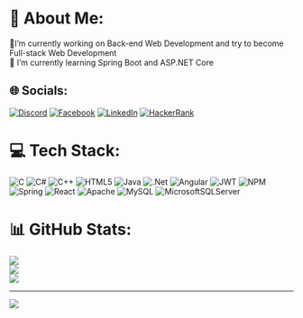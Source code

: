 # 💫 About Me:
 🔭I’m currently working on Back-end Web Development and try to become Full-stack Web Development<br>🌱  I’m currently learning Spring Boot and ASP.NET Core


## 🌐 Socials:
[![Discord](https://img.shields.io/badge/Discord-%237289DA.svg?logo=discord&logoColor=white)](https://discord.gg/no1st251) [![Facebook](https://img.shields.io/badge/Facebook-%231877F2.svg?logo=Facebook&logoColor=white)](https://facebook.com/nhat.vungoc.58) [![LinkedIn](https://img.shields.io/badge/LinkedIn-%230077B5.svg?logo=linkedin&logoColor=white)](https://linkedin.com/in/vu-nhat-605367282) [![HackerRank](https://img.shields.io/badge/HackerRank-Profile-%2366FF66?style=for-the-badge&logo=hackerrank&logoColor=white)](https://www.hackerrank.com/khongthichprov2) 

# 💻 Tech Stack:
![C](https://img.shields.io/badge/c-%2300599C.svg?style=for-the-badge&logo=c&logoColor=white) ![C#](https://img.shields.io/badge/c%23-%23239120.svg?style=for-the-badge&logo=c-sharp&logoColor=white) ![C++](https://img.shields.io/badge/c++-%2300599C.svg?style=for-the-badge&logo=c%2B%2B&logoColor=white) ![HTML5](https://img.shields.io/badge/html5-%23E34F26.svg?style=for-the-badge&logo=html5&logoColor=white) ![Java](https://img.shields.io/badge/java-%23ED8B00.svg?style=for-the-badge&logo=java&logoColor=white) ![.Net](https://img.shields.io/badge/.NET-5C2D91?style=for-the-badge&logo=.net&logoColor=white) ![Angular](https://img.shields.io/badge/angular-%23DD0031.svg?style=for-the-badge&logo=angular&logoColor=white) ![JWT](https://img.shields.io/badge/JWT-black?style=for-the-badge&logo=JSON%20web%20tokens) ![NPM](https://img.shields.io/badge/NPM-%23000000.svg?style=for-the-badge&logo=npm&logoColor=white) ![Spring](https://img.shields.io/badge/spring-%236DB33F.svg?style=for-the-badge&logo=spring&logoColor=white) ![React](https://img.shields.io/badge/react-%2320232a.svg?style=for-the-badge&logo=react&logoColor=%2361DAFB) ![Apache](https://img.shields.io/badge/apache-%23D42029.svg?style=for-the-badge&logo=apache&logoColor=white) ![MySQL](https://img.shields.io/badge/mysql-%2300f.svg?style=for-the-badge&logo=mysql&logoColor=white) ![MicrosoftSQLServer](https://img.shields.io/badge/Microsoft%20SQL%20Sever-CC2927?style=for-the-badge&logo=microsoft%20sql%20server&logoColor=white)
# 📊 GitHub Stats:
![](https://github-readme-stats.vercel.app/api?username=1st251&theme=dark&hide_border=false&include_all_commits=false&count_private=false)<br/>
![](https://github-readme-streak-stats.herokuapp.com/?user=1st251&theme=dark&hide_border=false)<br/>
![](https://github-readme-stats.vercel.app/api/top-langs/?username=1st251&theme=dark&hide_border=false&include_all_commits=false&count_private=false&layout=compact)

---
[![](https://visitcount.itsvg.in/api?id=1st251&icon=2&color=6)](https://visitcount.itsvg.in)

<!-- Proudly created with GPRM ( https://gprm.itsvg.in ) -->
